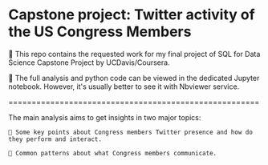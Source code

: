 # Capstone project: Twitter activity of the US Congress Members

🔷 This repo contains the requested work for my final project of SQL for Data Science Capstone Project by UCDavis/Coursera.

🔷 The full analysis and python code can be viewed in the dedicated Jupyter notebook. However, it's usually better to see it with Nbviewer service.

======================================================

The main analysis aims to get insights in two major topics:

	🔷 Some key points about Congress members Twitter presence and how do they perform and interact.
	
	🔷 Common patterns about what Congress members communicate.
